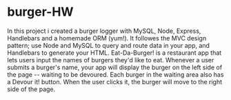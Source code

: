 # burger-HW
In this project i created a burger logger with MySQL, Node, Express, Handlebars and a homemade ORM (yum!). It followes the MVC design pattern; use Node and MySQL to query and route data in your app, and Handlebars to generate your HTML.
Eat-Da-Burger! is a restaurant app that lets users input the names of burgers they'd like to eat.
Whenever a user submits a burger's name, your app will display the burger on the left side of the page -- waiting to be devoured.
Each burger in the waiting area also has a Devour it! button. When the user clicks it, the burger will move to the right side of the page.


